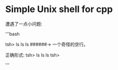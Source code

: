 # Simple Unix shell for cpp

遭遇了一点小问题:

'''bash

tsh> ls
ls
ls
######-> 一个奇怪的空行。

正确形式:
tsh> ls
ls
ls
tsh>


'''